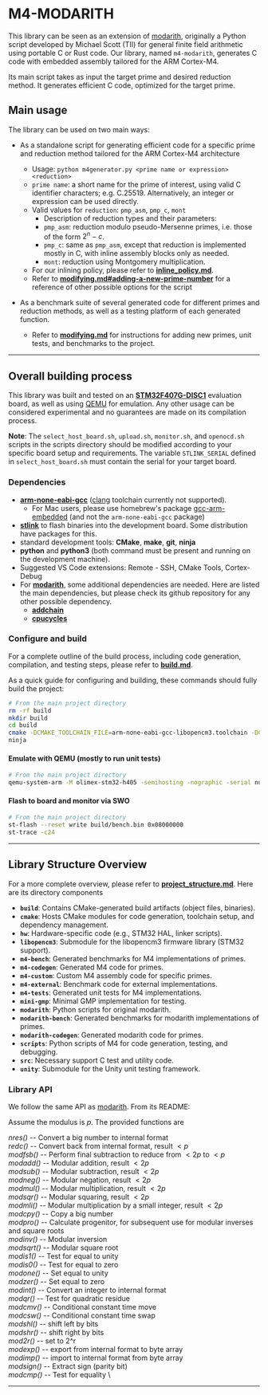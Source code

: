 # M4-MODARITH

This library can be seen as an extension of [modarith](https://github.com/mcarrickscott/modarith), originally a Python script developed by Michael Scott (TII) for general finite field arithmetic using portable C or Rust code. Our library, named `m4-modarith`, generates C code with embedded assembly tailored for the ARM Cortex-M4.

Its main script takes as input the target prime and desired reduction method. It generates efficient C code, optimized for the target prime.

## Main usage

The library can be used on two main ways:
- As a standalone script for generating efficient code for a specific prime and reduction method tailored for the ARM Cortex-M4 architecture
  - Usage: ```python m4generator.py <prime name or expression> <reduction>```
  - `prime name`: a short name for the prime of interest, using valid C identifier characters; e.g. C.25519. Alternatively, an integer or expression can be used directly.
  - Valid values for `reduction`: `pmp_asm`, `pmp_c`, `mont`
    - Description of reduction types and their parameters:
    - `pmp_asm`: reduction modulo pseudo-Mersenne primes, i.e. those of the form $2^n - c$. 
    - `pmp_c`: same as `pmp_asm`, except that reduction is implemented mostly in C, with inline assembly blocks only as needed.
    - `mont`: reduction using Montgomery multiplication.
  - For our inlining policy, please refer to **[inline_policy.md](inline_policy.md)**.
  - Refer to **[modifying.md#adding-a-new-prime-number](modifying.md#adding-a-new-prime-number)** for a reference of other possible options for the script

- As a benchmark suite of several generated code for different primes and reduction methods, as well as a testing platform of each generated function.
  - Refer to **[modifying.md](modifying.md)** for instructions for adding new primes, unit tests, and benchmarks to the project.

---
## Overall building process

This library was built and tested on an [**STM32F407G-DISC1**](https://www.st.com/en/evaluation-tools/stm32f4discovery.html) evaluation board, as well as using [QEMU](https://www.qemu.org) for emulation. Any other usage can be considered experimental and no guarantees are made on its compilation process.

**Note**: The `select_host_board.sh`, `upload.sh`, `monitor.sh`, and `openocd.sh` scripts in the scripts directory should be modified according to your specific board setup and requirements. The variable `STLINK_SERIAL` defined in `select_host_board.sh` must contain the serial for your target board.

### Dependencies ###

- **[arm-none-eabi-gcc](https://developer.arm.com/downloads/-/arm-gnu-toolchain-downloads)** ([clang](https://github.com/ARM-software/LLVM-embedded-toolchain-for-Arm) toolchain currently not supported).
  - For Mac users, please use homebrew's package [gcc-arm-embedded](https://formulae.brew.sh/cask/gcc-arm-embedded) (and not the `arm-none-eabi-gcc` package)
- **[stlink](https://github.com/texane/stlink)** to flash binaries into the development board. Some distribution have packages for this.
- standard development tools: **CMake**, **make**, **git**, **ninja**
- **python** and **python3** (both command must be present and running on the development machine).
- Suggested VS Code extensions: Remote - SSH, CMake Tools, Cortex-Debug
- For **[modarith](https://github.com/mcarrickscott/modarith)**, some additional dependencies are needed. Here are listed the main dependencies, but please check its github repository for any other possible dependency.
  - **[addchain](https://github.com/mmcloughlin/addchain)**
  - **[cpucycles](https://cpucycles.cr.yp.to/)**

### Configure and build ###

For a complete outline of the build process, including code generation, compilation, and testing steps, please refer to **[build.md](build.md)**.

As a quick guide for configuring and building, these commands should fully build the project:

```bash
# From the main project directory
rm -rf build
mkdir build
cd build
cmake -DCMAKE_TOOLCHAIN_FILE=arm-none-eabi-gcc-libopencm3.toolchain -DCMAKE_BUILD_TYPE=Release -G Ninja ..
ninja
```

#### Emulate with QEMU (mostly to run unit tests) ####

```bash
# From the main project directory
qemu-system-arm -M olimex-stm32-h405 -semihosting -nographic -serial null -serial stdio -monitor null -kernel build/run_tests
```

#### Flash to board and monitor via SWO ####

```bash
# From the main project directory
st-flash --reset write build/bench.bin 0x08000000
st-trace -c24
```

---
## Library Structure Overview

For a more complete overview, please refer to **[project_structure.md](project_structure.md)**. Here are its directory components

- **`build`**: Contains CMake-generated build artifacts (object files, binaries).  
- **`cmake`**: Hosts CMake modules for code generation, toolchain setup, and dependency management.  
- **`hw`**: Hardware-specific code (e.g., STM32 HAL, linker scripts).  
- **`libopencm3`**: Submodule for the libopencm3 firmware library (STM32 support).  
- **`m4-bench`**: Generated benchmarks for M4 implementations of primes.  
- **`m4-codegen`**: Generated M4 code for primes.  
- **`m4-custom`**: Custom M4 assembly code for specific primes.  
- **`m4-external`**: Benchmark code for external implementations.
- **`m4-tests`**: Generated unit tests for M4 implementations.  
- **`mini-gmp`**: Minimal GMP implementation for testing.  
- **`modarith`**: Python scripts for original modarith.  
- **`modarith-bench`**: Generated benchmarks for modarith implementations of primes.
- **`modarith-codegen`**: Generated modarith code for primes. 
- **`scripts`**: Python scripts of M4 for code generation, testing, and debugging.
- **`src`**: Necessary support C test and utility code.
- **`unity`**: Submodule for the Unity unit testing framework.  


### Library API
We follow the same API as [modarith](https://github.com/mcarrickscott/modarith). From its README:

Assume the modulus is $p$. The provided functions are

*nres()*   -- Convert a big number to internal format  \
*redc()*   -- Convert back from internal format, result $\lt p$  \
*modfsb()* -- Perform final subtraction to reduce from $\lt 2p$ to $\lt p$  \
*modadd()* -- Modular addition, result $\lt 2p$  \
*modsub()* -- Modular subtraction, result $\lt 2p$  \
*modneg()* -- Modular negation, result $\lt 2p$  \
*modmul()* -- Modular multiplication, result $\lt 2p$  \
*modsqr()* -- Modular squaring, result $\lt 2p$  \
*modmli()* -- Modular multiplication by a small integer, result $\lt 2p$ \
*modcpy()* -- Copy a big number \
*modpro()* -- Calculate progenitor, for subsequent use for modular inverses and square roots  \
*modinv()* -- Modular inversion  \
*modsqrt()* -- Modular square root \
*modis1()* -- Test for equal to unity  \
*modis0()* -- Test for equal to zero  \
*modone()* -- Set equal to unity  \
*modzer()* -- Set equal to zero  \
*modint()* -- Convert an integer to internal format  \
*modqr()*  -- Test for quadratic residue  \
*modcmv()* -- Conditional constant time move  \
*modcsw()* -- Conditional constant time swap  \
*modshl()* -- shift left by bits  \
*modshr()* -- shift right by bits  \
*mod2r()*  -- set to 2^r \
*modexp()* -- export from internal format to byte array \
*modimp()* -- import to internal format from byte array  \
*modsign()* -- Extract sign (parity bit) \
*modcmp()* -- Test for equality \

  ---  
